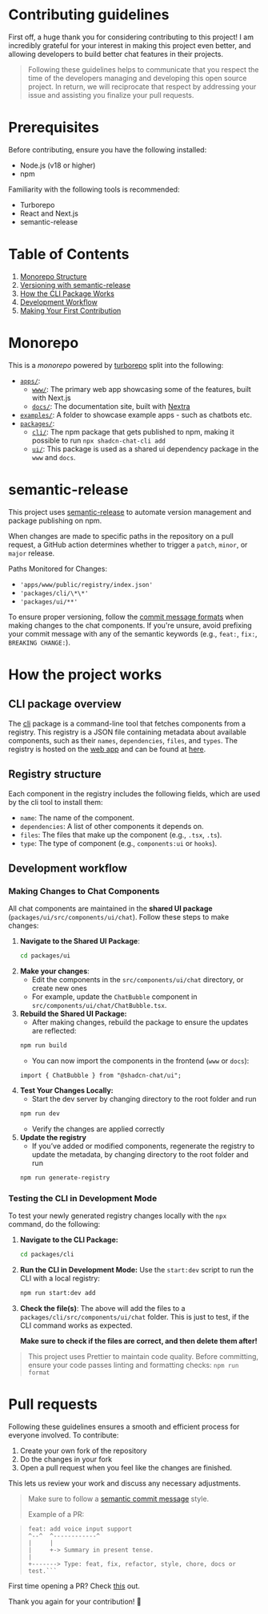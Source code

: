 # Contributing guidelines

First off, a huge thank you for considering contributing to this project! I am incredibly grateful for your interest in making this project even better, and allowing developers to build better chat features in their projects.

> Following these guidelines helps to communicate that you respect the time of the developers managing and developing this open source project. In return, we will reciprocate that respect by addressing your issue and assisting you finalize your pull requests.

# Prerequisites

Before contributing, ensure you have the following installed:

- Node.js (v18 or higher)
- npm

Familiarity with the following tools is recommended:

- Turborepo
- React and Next.js
- semantic-release

# Table of Contents

1. [Monorepo Structure](#monorepo)
2. [Versioning with semantic-release](#semantic-release)
3. [How the CLI Package Works](#how-the-cli-package-works)
4. [Development Workflow](#development-workflow)
5. [Making Your First Contribution](#your-first-contribution)

# Monorepo

This is a _monorepo_ powered by [turborepo](https://turbo.build/repo/docs) split into the following:

- [`apps/`](./apps/):
  - [`www/`](./apps/www/): The primary web app showcasing some of the features, built with Next.js
  - [`docs/`](./apps/docs/): The documentation site, built with [Nextra](https://nextra.site/docs)
- [`examples/`](./examples/): A folder to showcase example apps - such as chatbots etc.
- [`packages/`](./packages/):
  - [`cli/`](./packages/cli/): The npm package that gets published to npm, making it possible to run `npx shadcn-chat-cli add`
  - [`ui/`](./packages/ui/): This package is used as a shared ui dependency package in the `www` and `docs`.

# semantic-release

This project uses [semantic-release](https://github.com/semantic-release/semantic-release) to automate version management and package publishing on npm.

When changes are made to specific paths in the repository on a pull request, a GitHub action determines whether to trigger a `patch`, `minor`, or `major` release.

Paths Monitored for Changes:

- `'apps/www/public/registry/index.json'`
- `'packages/cli/\*\*'`
- `'packages/ui/**'`

To ensure proper versioning, follow the [commit message formats](https://github.com/semantic-release/semantic-release?tab=readme-ov-file#commit-message-format) when making changes to the chat components. If you're unsure, avoid prefixing your commit message with any of the semantic keywords (e.g., `feat:`, `fix:`, `BREAKING CHANGE:`).

# How the project works

## CLI package overview

The [cli](./packages/cli/) package is a command-line tool that fetches components from a registry. This registry is a JSON file containing metadata about available components, such as their `names`, `dependencies`, `files`, and `types`. The registry is hosted on the [web app](https://shadcn-chat.vercel.app) and can be found at [here](apps/www/public/registry/index.json).

## Registry structure

Each component in the registry includes the following fields, which are used by the cli tool to install them:

- `name`: The name of the component.
- `dependencies`: A list of other components it depends on.
- `files`: The files that make up the component (e.g., `.tsx`, `.ts`).
- `type`: The type of component (e.g., `components:ui` or `hooks`).

## Development workflow

### **Making Changes to Chat Components**

All chat components are maintained in the **shared UI package** (`packages/ui/src/components/ui/chat`). Follow these steps to make changes:

1. **Navigate to the Shared UI Package**:
   ```bash
   cd packages/ui
   ```
2. **Make your changes**:
   - Edit the components in the `src/components/ui/chat` directory, or create new ones
   - For example, update the `ChatBubble` component in `src/components/ui/chat/ChatBubble.tsx`.
3. **Rebuild the Shared UI Package:**
   - After making changes, rebuild the package to ensure the updates are reflected:
   ```bash
   npm run build
   ```
   - You can now import the components in the frontend (`www` or `docs`):
   ```tsx
   import { ChatBubble } from "@shadcn-chat/ui";
   ```
4. **Test Your Changes Locally:**
   - Start the dev server by changing directory to the root folder and run
   ```bash
   npm run dev
   ```
   - Verify the changes are applied correctly
5. **Update the registry**
   - If you’ve added or modified components, regenerate the registry to update the metadata, by changing directory to the root folder and run
   ```bash
   npm run generate-registry
   ```

### **Testing the CLI in Development Mode**

To test your newly generated registry changes locally with the `npx` command, do the following:

1. **Navigate to the CLI Package:**
   ```bash
   cd packages/cli
   ```
2. **Run the CLI in Development Mode:**
   Use the `start:dev` script to run the CLI with a local registry:
   ```bash
   npm run start:dev add
   ```
3. **Check the file(s)**:
   The above will add the files to a `packages/cli/src/components/ui/chat` folder. This is just to test, if the CLI command works as expected.

   **Make sure to check if the files are correct, and then delete them after!**

> This project uses Prettier to maintain code quality. Before committing, ensure your code passes linting and formatting checks:
> `npm run format`

# Pull requests

Following these guidelines ensures a smooth and efficient process for everyone involved. To contribute:

1. Create your own fork of the repository
2. Do the changes in your fork
3. Open a pull request when you feel like the changes are finished.

This lets us review your work and discuss any necessary adjustments.

> Make sure to follow a [semantic commit message](https://github.com/semantic-release/semantic-release?tab=readme-ov-file#commit-message-format) style.
>
> Example of a PR:

> ````
> feat: add voice input support
> ^--^  ^------------^
> |     |
> |     +-> Summary in present tense.
> |
> +-------> Type: feat, fix, refactor, style, chore, docs or test.```
> ````

First time opening a PR? Check [this](https://makeapullrequest.com/) out.

Thank you again for your contribution! 🎉
